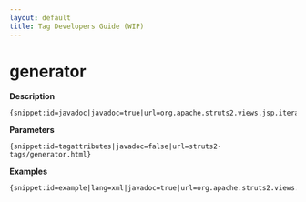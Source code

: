 ```yaml
---
layout: default
title: Tag Developers Guide (WIP)
---
```


# generator

__Description__



~~~~~~~
{snippet:id=javadoc|javadoc=true|url=org.apache.struts2.views.jsp.iterator.IteratorGeneratorTag}
~~~~~~~

__Parameters__



~~~~~~~
{snippet:id=tagattributes|javadoc=false|url=struts2-tags/generator.html}
~~~~~~~

__Examples__



~~~~~~~
{snippet:id=example|lang=xml|javadoc=true|url=org.apache.struts2.views.jsp.iterator.IteratorGeneratorTag}
~~~~~~~
